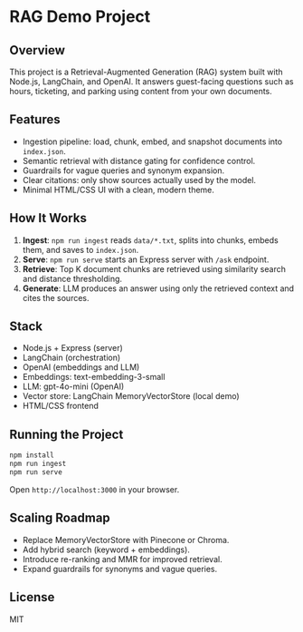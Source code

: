 # RAG Demo Project

## Overview

This project is a Retrieval-Augmented Generation (RAG) system built with Node.js, LangChain, and OpenAI. It answers guest-facing questions such as hours, ticketing, and parking using content from your own documents.

## Features

* Ingestion pipeline: load, chunk, embed, and snapshot documents into `index.json`.
* Semantic retrieval with distance gating for confidence control.
* Guardrails for vague queries and synonym expansion.
* Clear citations: only show sources actually used by the model.
* Minimal HTML/CSS UI with a clean, modern theme.

## How It Works

1. **Ingest**: `npm run ingest` reads `data/*.txt`, splits into chunks, embeds them, and saves to `index.json`.
2. **Serve**: `npm run serve` starts an Express server with `/ask` endpoint.
3. **Retrieve**: Top K document chunks are retrieved using similarity search and distance thresholding.
4. **Generate**: LLM produces an answer using only the retrieved context and cites the sources.

## Stack

* Node.js + Express (server)
* LangChain (orchestration)
* OpenAI (embeddings and LLM)
* Embeddings: text-embedding-3-small
* LLM: gpt-4o-mini (OpenAI)
* Vector store: LangChain MemoryVectorStore (local demo)
* HTML/CSS frontend

## Running the Project

```bash
npm install
npm run ingest
npm run serve
```

Open `http://localhost:3000` in your browser.

## Scaling Roadmap

* Replace MemoryVectorStore with Pinecone or Chroma.
* Add hybrid search (keyword + embeddings).
* Introduce re-ranking and MMR for improved retrieval.
* Expand guardrails for synonyms and vague queries.

## License

MIT
